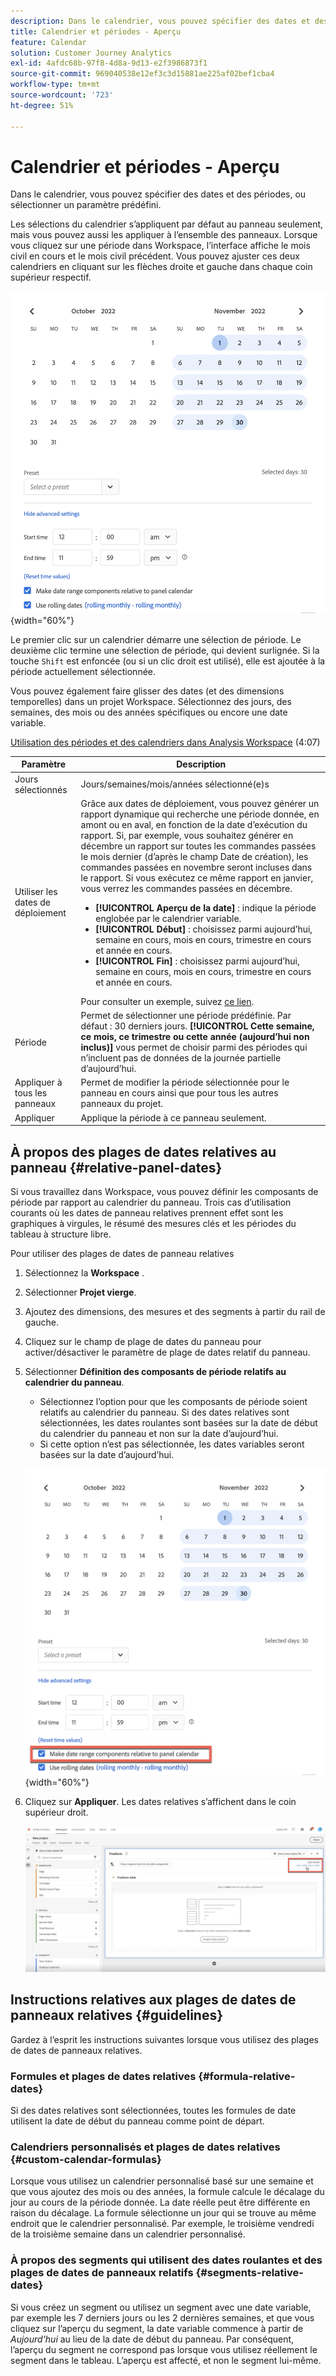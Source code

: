 ```yaml
---
description: Dans le calendrier, vous pouvez spécifier des dates et des périodes, ou sélectionner un paramètre prédéfini.
title: Calendrier et périodes - Aperçu
feature: Calendar
solution: Customer Journey Analytics
exl-id: 4afdc68b-97f8-4d8a-9d13-e2f3986873f1
source-git-commit: 969040538e12ef3c3d15881ae225af02bef1cba4
workflow-type: tm+mt
source-wordcount: '723'
ht-degree: 51%

---
```


# Calendrier et périodes - Aperçu

Dans le calendrier, vous pouvez spécifier des dates et des périodes, ou sélectionner un paramètre prédéfini.

Les sélections du calendrier s’appliquent par défaut au panneau seulement, mais vous pouvez aussi les appliquer à l’ensemble des panneaux. Lorsque vous cliquez sur une période dans Workspace, l’interface affiche le mois civil en cours et le mois civil précédent. Vous pouvez ajuster ces deux calendriers en cliquant sur les flèches droite et gauche dans chaque coin supérieur respectif.

![Calendrier](assets/aw_calendar2.png){width="60%"}

Le premier clic sur un calendrier démarre une sélection de période. Le deuxième clic termine une sélection de période, qui devient surlignée. Si la touche `Shift` est enfoncée (ou si un clic droit est utilisé), elle est ajoutée à la période actuellement sélectionnée.

Vous pouvez également faire glisser des dates (et des dimensions temporelles) dans un projet Workspace. Sélectionnez des jours, des semaines, des mois ou des années spécifiques ou encore une date variable.

[Utilisation des périodes et des calendriers dans Analysis Workspace](https://experienceleague.adobe.com/docs/analytics-learn/tutorials/analysis-workspace/calendar-and-date-ranges/using-dates-in-analysis-workspace.html?lang=fr) (4:07)

| Paramètre | Description |
| --- | --- |
| Jours sélectionnés | Jours/semaines/mois/années sélectionné(e)s |
| Utiliser les dates de déploiement | Grâce aux dates de déploiement, vous pouvez générer un rapport dynamique qui recherche une période donnée, en amont ou en aval, en fonction de la date d’exécution du rapport. Si, par exemple, vous souhaitez générer en décembre un rapport sur toutes les commandes passées le mois dernier (d’après le champ Date de création), les commandes passées en novembre seront incluses dans le rapport. Si vous exécutez ce même rapport en janvier, vous verrez les commandes passées en décembre.<ul><li>**[!UICONTROL Aperçu de la date]** : indique la période englobée par le calendrier variable.</li><li>**[!UICONTROL Début]** : choisissez parmi aujourd’hui, semaine en cours, mois en cours, trimestre en cours et année en cours.</li><li>**[!UICONTROL Fin]** : choisissez parmi aujourd’hui, semaine en cours, mois en cours, trimestre en cours et année en cours.</li></ul>Pour consulter un exemple, suivez [ce lien](/help/components/date-ranges/custom-date-ranges.md). |
| Période | Permet de sélectionner une période prédéfinie. Par défaut : 30 derniers jours. **[!UICONTROL Cette semaine, ce mois, ce trimestre ou cette année (aujourd’hui non inclus)]** vous permet de choisir parmi des périodes qui n’incluent pas de données de la journée partielle d’aujourd’hui. |
| Appliquer à tous les panneaux | Permet de modifier la période sélectionnée pour le panneau en cours ainsi que pour tous les autres panneaux du projet. |
| Appliquer | Applique la période à ce panneau seulement. |

## À propos des plages de dates relatives au panneau {#relative-panel-dates}

Si vous travaillez dans Workspace, vous pouvez définir les composants de période par rapport au calendrier du panneau. Trois cas d’utilisation courants où les dates de panneau relatives prennent effet sont les graphiques à virgules, le résumé des mesures clés et les périodes du tableau à structure libre.

Pour utiliser des plages de dates de panneau relatives

1. Sélectionnez la **Workspace** .
1. Sélectionner **Projet vierge**.
1. Ajoutez des dimensions, des mesures et des segments à partir du rail de gauche.
1. Cliquez sur le champ de plage de dates du panneau pour activer/désactiver le paramètre de plage de dates relatif du panneau.
1. Sélectionner **Définition des composants de période relatifs au calendrier du panneau**.
   * Sélectionnez l’option pour que les composants de période soient relatifs au calendrier du panneau.
Si des dates relatives sont sélectionnées, les dates roulantes sont basées sur la date de début du calendrier du panneau et non sur la date d’aujourd’hui.
   * Si cette option n’est pas sélectionnée, les dates variables seront basées sur la date d’aujourd’hui.

   ![dates relatives du panneau](assets/relative-date-selected.png){width="60%"}

1. Cliquez sur **Appliquer**.
Les dates relatives s’affichent dans le coin supérieur droit.

   ![dates relatives sous forme libre ](assets/relative-date-range1.png)

## Instructions relatives aux plages de dates de panneaux relatives {#guidelines}

Gardez à l’esprit les instructions suivantes lorsque vous utilisez des plages de dates de panneaux relatives.

### Formules et plages de dates relatives {#formula-relative-dates}

Si des dates relatives sont sélectionnées, toutes les formules de date utilisent la date de début du panneau comme point de départ.

### Calendriers personnalisés et plages de dates relatives {#custom-calendar-formulas}

Lorsque vous utilisez un calendrier personnalisé basé sur une semaine et que vous ajoutez des mois ou des années, la formule calcule le décalage du jour au cours de la période donnée. La date réelle peut être différente en raison du décalage. La formule sélectionne un jour qui se trouve au même endroit que le calendrier personnalisé. Par exemple, le troisième vendredi de la troisième semaine dans un calendrier personnalisé.

### À propos des segments qui utilisent des dates roulantes et des plages de dates de panneaux relatifs {#segments-relative-dates}

Si vous créez un segment ou utilisez un segment avec une date variable, par exemple les 7 derniers jours ou les 2 dernières semaines, et que vous cliquez sur l’aperçu du segment, la date variable commence à partir de *Aujourd&#39;hui* au lieu de la date de début du panneau. Par conséquent, l’aperçu du segment ne correspond pas lorsque vous utilisez réellement le segment dans le tableau. L’aperçu est affecté, et non le segment lui-même.
